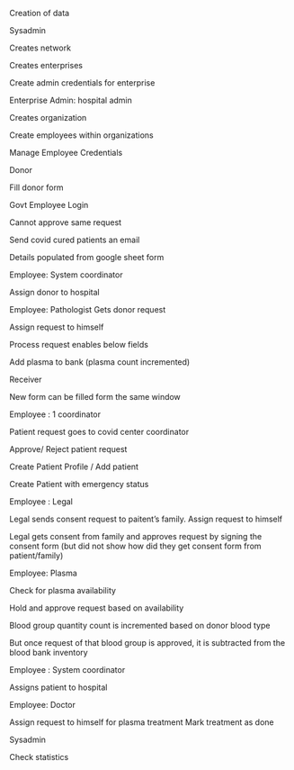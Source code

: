 Creation of data

Sysadmin

Creates network
 


Creates enterprises
 
Create admin credentials for enterprise

 



















Enterprise Admin: hospital admin

Creates organization

 


 



Create employees within organizations

 


Manage Employee Credentials


 


Donor

Fill donor form

 














Govt Employee Login

 

 

Cannot approve same request

 



Send covid cured patients an email

 






Details populated from google sheet form

 


 

 


























Employee: System coordinator

Assign donor to hospital

 























Employee: Pathologist
Gets donor request

 


Assign request to himself

 



Process request enables below fields

 



Add plasma to bank (plasma count incremented)

 





Receiver

  



New form can be filled form the same window

 

Employee : 1 coordinator

Patient request goes to covid center coordinator

 

Approve/ Reject patient request

 


Create Patient Profile / Add patient

 



Create Patient with emergency status

 


Employee : Legal


Legal sends consent request to paitent’s family. Assign request to himself

 


 



Legal gets consent from family and approves request by signing the consent form (but did not show how did they get consent form from patient/family)

 
























Employee: Plasma

Check for plasma availability

Hold and approve request based on availability

Blood group quantity count is incremented based on donor blood type

But once request of that blood group is approved, it is subtracted from the blood bank inventory

 















Employee : System coordinator


Assigns patient to hospital

 






















Employee: Doctor 

Assign request to himself for plasma treatment
Mark treatment as done

 






















Sysadmin

Check statistics

 


 


 

 
